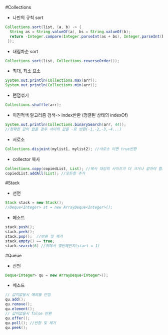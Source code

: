 #Collections
- 나만의 규칙 sort
```java
Collections.sort(list, (a, b) -> {
  String as = String.valueOf(a), bs = String.valueOf(b);
  return -Integer.compare(Integer.parseInt(as + bs), Integer.parseInt(bs + as));
 });
```
- 내림차순 sort
```java
Collections.sort(list, Collections.reverseOrder());
```
- 최대, 최소 요소
```java
System.out.println(Collections.max(arr));
System.out.println(Collections.min(arr));
```
- 랜덤섞기
```java
Collections.shuffle(arr);
```
- 이진적색 알고리즘 검색-> index반환 (정렬된 상태의 indexOf)
```java
System.out.println(Collections.binarySearch(arr, 44));
//정확한 값이 없을 경우 사이의 값을 -로 반환(-1,-2,-3,-4...)
```
- 서로소
```java
Collections.disjoint(mylist1, mylist2); //서로소 이면 true반환
```
- collector 복사
```java
Collections.copy(copiedList, List); //복사 대상의 사이즈가 더 크거나 같아야 함. shallowCopy 이미 다른값이 들어있는 col에 덮을때 사용
copiedList.addAll(List); //모든항 추가

```
#Stack
- 선언 
```java
Stack stack = new Stack();
//Deque<Integer> st = new ArrayDeque<Integer>();
```
- 메소드
```java
stack.push();
stack.peek();
stack.pop();  //반환 및 제거
stack.empty() == true;
stack.search(6) //위에서 몇번째인지(start = 1)
```
#Queue
- 선언
```java
Deque<Integer> qu = new ArrayDeque<Integer>();
```
- 메소드
```java
// 값이없을시 예외를 던짐
qu.add();
qu.remove();
qu.element();
// 값이없을시 false 반환
qu.offer();
qu.poll(); //반환 및 제거
qu.peek();
```
